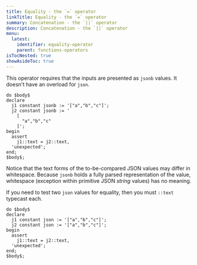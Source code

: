 ```yaml
---
title: Equality - the `=` operator
linkTitle: Equality - the `=` operator
summary: Concatenation - the `||` operator
description: Concatenation - the `||` operator
menu:
  latest:
    identifier: equality-operator
    parent: functions-operators
isTocNested: true
showAsideToc: true
---
```


This operator requires that the inputs are presented as `jsonb` values. It doesn't have an overload for `json`.

```postgresql
do $body$
declare
  j1 constant jsonb := '["a","b","c"]';
  j2 constant jsonb := '
    [
      "a","b","c"
    ]';
begin
  assert
    j1::text = j2::text,
  'unexpected';
end;
$body$;
```

Notice that the text forms of the to-be-compared JSON values may differ in whitespace. Because `jsonb` holds a fully parsed representation of the value, whitespace (exception within primitive JSON _string_ values) has no meaning.

If you need to test two `json` values for equality, then you must `::text` typecast each.

```postgresql 
do $body$
declare
  j1 constant json := '["a","b","c"]';
  j2 constant json := '["a","b","c"]';
begin
  assert
    j1::text = j2::text,
  'unexpected';
end;
$body$;
```
